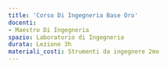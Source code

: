 ```yaml
---
title: 'Corso Di Ingegneria Base Oro'
docenti:
- Maestro Di Ingegneria
spazio: Laboratorio di Ingegneria
durata: Lezione 3h
materiali_costi: Strumenti da ingegnere 2mo
---
```

